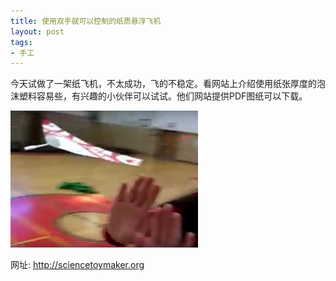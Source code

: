 ```yaml
---
title: 使用双手就可以控制的纸质悬浮飞机
layout: post
tags:
- 手工
---
```


今天试做了一架纸飞机，不太成功，飞的不稳定。看网站上介绍使用纸张厚度的泡沫塑料容易些，有兴趣的小伙伴可以试试。他们网站提供PDF图纸可以下载。

![](/images/Origami-Hang-Glider-Index-e1517287257429.png)

网址: http://sciencetoymaker.org
